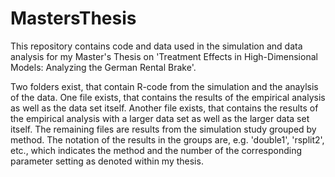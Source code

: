 # MastersThesis

This repository contains code and data used in the simulation and data analysis for my Master's Thesis on 'Treatment Effects in High-Dimensional Models: Analyzing the German Rental Brake'.

Two folders exist, that contain R-code from the simulation and the anaylsis of the data.
One file exists, that contains the results of the empirical analysis as well as the data set itself.
Another file exists, that contains the results of the empirical analysis with a larger data set as well as the larger data set itself.
The remaining files are results from the simulation study grouped by method. The notation of the results in the groups are, e.g. 'double1', 'rsplit2', etc., which indicates the method and the number of the corresponding parameter setting as denoted within my thesis.

